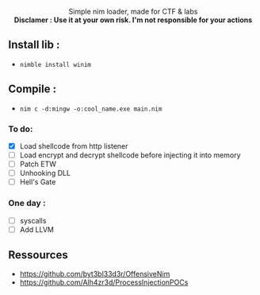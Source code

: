 <p align="center">
Simple nim loader, made for CTF & labs
<br>
<strong>Disclamer : Use it at your own risk. I'm not responsible for your actions</strong>
</p>

## Install lib :
- ``nimble install winim``

## Compile :
- ``nim c -d:mingw -o:cool_name.exe main.nim``

### To do:
- [x] Load shellcode from http listener
- [ ] Load encrypt and decrypt shellcode before injecting it into memory
- [ ] Patch ETW
- [ ] Unhooking DLL
- [ ] Hell's Gate
### One day :
- [ ] syscalls
- [ ] Add LLVM

## Ressources 
- https://github.com/byt3bl33d3r/OffensiveNim
- https://github.com/Alh4zr3d/ProcessInjectionPOCs
